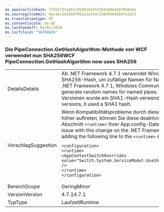 ```yaml
---
ms.openlocfilehash: 71f61f23a8b17459610d253766a99e594f09428e
ms.sourcegitcommit: 0aca6c5d166d7961a1e354c248495645b97a1dc5
ms.translationtype: HT
ms.contentlocale: de-DE
ms.lasthandoff: 04/01/2019
ms.locfileid: "58760426"
---
```

### <a name="wcf-pipeconnectiongethashalgorithm-now-uses-sha256"></a><span data-ttu-id="01f5a-101">Die PipeConnection.GetHashAlgorithm-Methode von WCF verwendet nun SHA256</span><span class="sxs-lookup"><span data-stu-id="01f5a-101">WCF PipeConnection.GetHashAlgorithm now uses SHA256</span></span>

|   |   |
|---|---|
|<span data-ttu-id="01f5a-102">Details</span><span class="sxs-lookup"><span data-stu-id="01f5a-102">Details</span></span>|<span data-ttu-id="01f5a-103">Ab .NET Framework 4.7.1 verwendet Windows Communication Foundation einen SHA256-Hash, um zufällige Namen für Named Pipes zu generieren.</span><span class="sxs-lookup"><span data-stu-id="01f5a-103">Starting with the .NET Framework 4.7.1, Windows Communication Foundation uses a SHA256 hash to generate random names for named pipes.</span></span> <span data-ttu-id="01f5a-104">In .NET Framework 4.7 und früheren Versionen wurde ein SHA1-Hash verwendet.</span><span class="sxs-lookup"><span data-stu-id="01f5a-104">In the .NET Framework 4.7 and earlier versions, it used a SHA1 hash.</span></span>|
|<span data-ttu-id="01f5a-105">Vorschlag</span><span class="sxs-lookup"><span data-stu-id="01f5a-105">Suggestion</span></span>|<span data-ttu-id="01f5a-106">Wenn Kompatibilitätsprobleme durch diese Änderung an .NET Framework 4.7.1 oder höher auftreten, können Sie diese deaktivieren, indem Sie folgende Zeile zum Abschnitt <code>&lt;runtime&gt;</code> Ihrer App.config-Datei hinzufügen:</span><span class="sxs-lookup"><span data-stu-id="01f5a-106">If you run into compatibility issue with this change on the .NET Framework 4.7.1 or later, you can opt-out it by adding the following line to the <code>&lt;runtime&gt;</code> section of your app.config file:</span></span><pre><code class="lang-xml">&lt;configuration&gt;&#13;&#10;&lt;runtime&gt;&#13;&#10;&lt;AppContextSwitchOverrides value=&quot;Switch.System.ServiceModel.UseSha1InPipeConnectionGetHashAlgorithm=true&quot; /&gt;&#13;&#10;&lt;/runtime&gt;&#13;&#10;&lt;/configuration&gt;&#13;&#10;</code></pre>|
|<span data-ttu-id="01f5a-107">Bereich</span><span class="sxs-lookup"><span data-stu-id="01f5a-107">Scope</span></span>|<span data-ttu-id="01f5a-108">Gering</span><span class="sxs-lookup"><span data-stu-id="01f5a-108">Minor</span></span>|
|<span data-ttu-id="01f5a-109">Version</span><span class="sxs-lookup"><span data-stu-id="01f5a-109">Version</span></span>|<span data-ttu-id="01f5a-110">4.7.1</span><span class="sxs-lookup"><span data-stu-id="01f5a-110">4.7.1</span></span>|
|<span data-ttu-id="01f5a-111">Typ</span><span class="sxs-lookup"><span data-stu-id="01f5a-111">Type</span></span>|<span data-ttu-id="01f5a-112">Laufzeit</span><span class="sxs-lookup"><span data-stu-id="01f5a-112">Runtime</span></span>|

